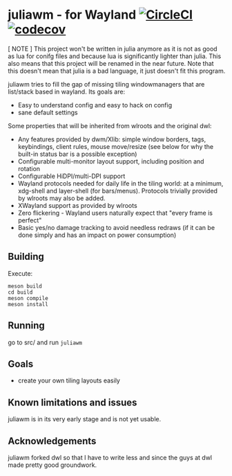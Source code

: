 # juliawm - for Wayland [![CircleCI](https://circleci.com/gh/werererer/juliawm.svg?style=svg)](https://app.circleci.com/pipelines/github/werererer) [![codecov](https://codecov.io/gh/werererer/juliawm/branch/master/graph/badge.svg?token=T8YAGSEC8M)](https://codecov.io/gh/werererer/juliawm/branch/master)
[ NOTE ]
This project won't be written in julia anymore as it is not as good as lua for conifg files and because lua is significantly lighter than julia. This also means that this project will be renamed in the near future. Note that this doesn't mean that julia is a bad language, it just doesn't fit this program.

juliawm tries to fill the gap of missing tiling windowmanagers that are list/stack based in wayland.
Its goals are:

- Easy to understand config and easy to hack on config
- sane default settings

Some properties that will be inherited from wlroots and the original dwl:
- Any features provided by dwm/Xlib: simple window borders, tags, keybindings, client rules, mouse move/resize (see below for why the built-in status bar is a possible exception)
- Configurable multi-monitor layout support, including position and rotation
- Configurable HiDPI/multi-DPI support
- Wayland protocols needed for daily life in the tiling world: at a minimum, xdg-shell and layer-shell (for bars/menus).  Protocols trivially provided by wlroots may also be added.
- XWayland support as provided by wlroots
- Zero flickering - Wayland users naturally expect that "every frame is perfect"
- Basic yes/no damage tracking to avoid needless redraws (if it can be done simply and has an impact on power consumption)

## Building
Execute:
```
meson build
cd build
meson compile
meson install
```
## Running
go to src/ and run `juliawm`

## Goals
- create your own tiling layouts easily

## Known limitations and issues
juliawm is in its very early stage and is not yet usable.

## Acknowledgements
juliawm forked dwl so that I have to write less and since the guys at dwl made pretty good groundwork.
